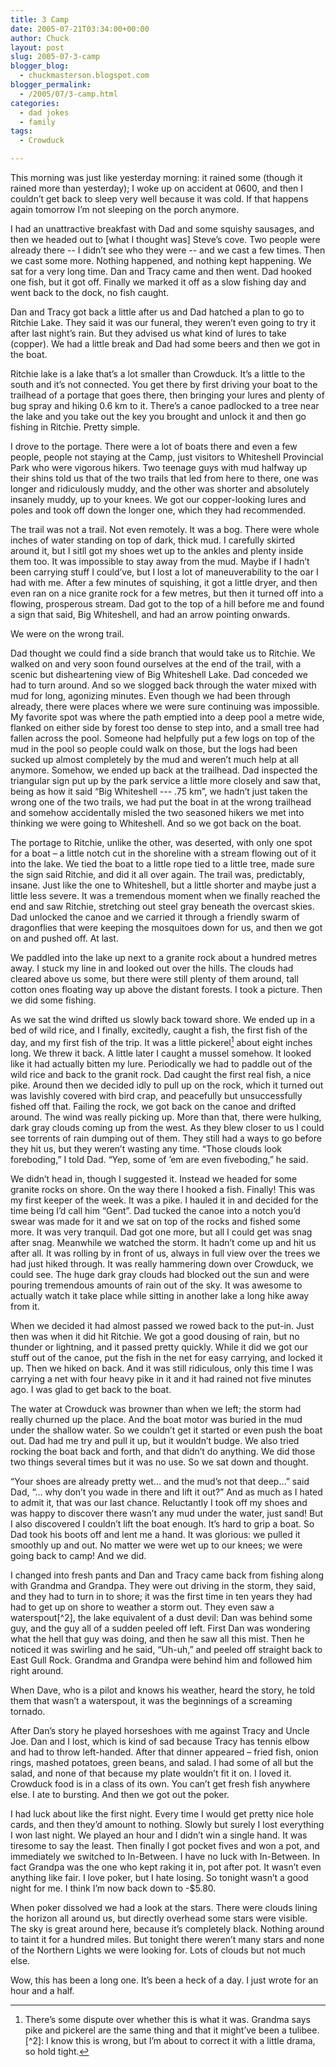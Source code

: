 ```yaml
---
title: 3 Camp
date: 2005-07-21T03:34:00+00:00
author: Chuck
layout: post
slug: 2005-07-3-camp
blogger_blog:
  - chuckmasterson.blogspot.com
blogger_permalink:
  - /2005/07/3-camp.html
categories:
  - dad jokes
  - family
tags:
  - Crowduck

---
```

This morning was just like yesterday morning: it rained some (though it rained
more than yesterday); I woke up on accident at 0600, and then I couldn’t get
back to sleep very well because it was cold. If that happens again tomorrow I’m
not sleeping on the porch anymore.

I had an unattractive breakfast with Dad and some squishy sausages, and then we
headed out to [what I thought was] Steve’s cove. Two people were already there
-- I didn’t see who they were -- and we cast a few times. Then we cast some
more. Nothing happened, and nothing kept happening. We sat for a very long
time. Dan and Tracy came and then went. Dad hooked one fish, but it got off.
Finally we marked it off as a slow fishing day and went back to the dock, no
fish caught.

Dan and Tracy got back a little after us and Dad hatched a plan to go to
Ritchie Lake. They said it was our funeral, they weren’t even going to try it
after last night’s rain. But they advised us what kind of lures to take
(copper). We had a little break and Dad had some beers and then we got in the
boat.

Ritchie lake is a lake that’s a lot smaller than Crowduck. It’s a little to the
south and it’s not connected. You get there by first driving your boat to the
trailhead of a portage that goes there, then bringing your lures and plenty of
bug spray and hiking 0.6 km to it. There’s a canoe padlocked to a tree near the
lake and you take out the key you brought and unlock it and then go fishing in
Ritchie. Pretty simple. 

I drove to the portage. There were a lot of boats there and even a few people,
people not staying at the Camp, just visitors to Whiteshell Provincial Park who
were vigorous hikers. Two teenage guys with mud halfway up their shins told us
that of the two trails that led from here to there, one was longer and
ridiculously muddy, and the other was shorter and absolutely insanely muddy, up
to your knees. We got our copper-looking lures and poles and took off down the
longer one, which they had recommended.

The trail was not a trail. Not even remotely. It was a bog. There were whole
inches of water standing on top of dark, thick mud. I carefully skirted around
it, but I sitll got my shoes wet up to the ankles and plenty inside them too.
It was impossible to stay away from the mud. Maybe if I hadn’t been carrying
stuff I could’ve, but I lost a lot of maneuverability to the oar I had with me.
After a few minutes of squishing, it got a little dryer, and then even ran on a
nice granite rock for a few metres, but then it turned off into a flowing,
prosperous stream. Dad got to the top of a hill before me and found a sign that
said, <span class="small-caps">Big Whiteshell</span>, and had an arrow pointing
onwards.

We were on the wrong trail. 

Dad thought we could find a side branch that would take us to Ritchie. We
walked on and very soon found ourselves at the end of the trail, with a scenic
but disheartening view of Big Whiteshell Lake. Dad conceded we had to turn
around. And so we slogged back through the water mixed with mud for long,
agonizing minutes. Even though we had been through already, there were places
where we were sure continuing was impossible. My favorite spot was where the
path emptied into a deep pool a metre wide, flanked on either side by forest
too dense to step into, and a small tree had fallen across the pool. Someone
had helpfully put a few logs on top of the mud in the pool so people could walk
on those, but the logs had been sucked up almost completely by the mud and
weren’t much help at all anymore. Somehow, we ended up back at the trailhead.
Dad inspected the triangular sign put up by the park service a little more
closely and saw that, being as how it said “<span class="small-caps">Big
Whiteshell --- .75 km</span>”, we hadn’t just taken the wrong one of the two
trails, we had put the boat in at the wrong trailhead and somehow accidentally
misled the two seasoned hikers we met into thinking we were going to
Whiteshell. And so we got back on the boat. 

The portage to Ritchie, unlike the other, was deserted, with only one spot for
a boat – a little notch cut in the shoreline with a stream flowing out of it
into the lake. We tied the boat to a little rope tied to a little tree, made
sure the sign said Ritchie, and did it all over again. The trail was,
predictably, insane. Just like the one to Whiteshell, but a little shorter and
maybe just a little less severe. It was a tremendous moment when we finally
reached the end and saw Ritchie, stretching out steel gray beneath the overcast
skies. Dad unlocked the canoe and we carried it through a friendly swarm of
dragonflies that were keeping the mosquitoes down for us, and then we got on
and pushed off. At last.

We paddled into the lake up next to a granite rock about a hundred metres away.
I stuck my line in and looked out over the hills. The clouds had cleared above
us some, but there were still plenty of them around, tall cotton ones floating
way up above the distant forests. I took a picture. Then we did some fishing.

As we sat the wind drifted us slowly back toward shore. We ended up in a bed of
wild rice, and I finally, excitedly, caught a fish, the first fish of the day,
and my first fish of the trip. It was a little pickerel[^1] about eight inches
long. We threw it back. A little later I caught a mussel somehow. It looked
like it had actually bitten my lure. Periodically we had to paddle out of the
wild rice and back to the granit rock. Dad caught the first real fish, a nice
pike. Around then we decided idly to pull up on the rock, which it turned out
was lavishly covered with bird crap, and peacefully but unsuccessfully fished
off that. Failing the rock, we got back on the canoe and drifted around. The
wind was really picking up. More than that, there were hulking, dark gray
clouds coming up from the west. As they blew closer to us I could see torrents
of rain dumping out of them. They still had a ways to go before they hit us,
but they weren’t wasting any time. “Those clouds look foreboding,” I told Dad.
“Yep, some of ’em are even fiveboding,” he said.

We didn’t head in, though I suggested it. Instead we headed for some granite
rocks on shore. On the way there I hooked a fish. Finally! This was my first
keeper of the week. It was a pike. I hauled it in and decided for the time
being I’d call him “Gent”. Dad tucked the canoe into a notch you’d swear was
made for it and we sat on top of the rocks and fished some more. It was very
tranquil. Dad got one more, but all I could get was snag after snag. Meanwhile
we watched the storm. It hadn’t come up and hit us after all. It was rolling by
in front of us, always in full view over the trees we had just hiked through.
It was really hammering down over Crowduck, we could see. The huge dark gray
clouds had blocked out the sun and were pouring tremendous amounts of rain out
of the sky. It was awesome to actually watch it take place while sitting in
another lake a long hike away from it.

When we decided it had almost passed we rowed back to the put-in. Just then was
when it did hit Ritchie. We got a good dousing of rain, but no thunder or
lightning, and it passed pretty quickly. While it did we got our stuff out of
the canoe, put the fish in the net for easy carrying, and locked it up. Then we
hiked on back. And it was still ridiculous, only this time I was carrying a net
with four heavy pike in it and it had rained not five minutes ago. I was glad
to get back to the boat.

The water at Crowduck was browner than when we left; the storm had really
churned up the place. And the boat motor was buried in the mud under the
shallow water. So we couldn’t get it started or even push the boat out. Dad had
me try and pull it up, but it wouldn’t budge. We also tried rocking the boat
back and forth, and that didn’t do anything. We did those two things several
times but it was no use. So we sat down and thought.

“Your shoes are already pretty wet… and the mud’s not that deep…” said Dad, “…
why don’t you wade in there and lift it out?” And as much as I hated to admit
it, that was our last chance. Reluctantly I took off my shoes and was happy to
discover there wasn’t any mud under the water, just sand! But I also discovered
I couldn’t lift the boat enough. It’s hard to grip a boat. So Dad took his
boots off and lent me a hand. It was glorious: we pulled it smoothly up and
out. No matter we were wet up to our knees; we were going back to camp! And we
did.

I changed into fresh pants and Dan and Tracy came back from fishing along with
Grandma and Grandpa. They were out driving in the storm, they said, and they
had to turn in to shore; it was the first time in ten years they had had to get
up on shore to weather a storm out. They even saw a waterspout[^2], the lake
equivalent of a dust devil: Dan was behind some guy, and the guy all of a
sudden peeled off left. First Dan was wondering what the hell that guy was
doing, and then he saw all this mist. Then he noticed it was swirling and he
said, “Uh-uh,” and peeled off straight back to East Gull Rock. Grandma and
Grandpa were behind him and followed him right around.

When Dave, who is a pilot and knows his weather, heard the story, he told them
that wasn’t a waterspout, it was the beginnings of a screaming tornado. 

After Dan’s story he played horseshoes with me against Tracy and Uncle Joe. Dan
and I lost, which is kind of sad because Tracy has tennis elbow and had to
throw left-handed. After that dinner appeared – fried fish, onion rings, mashed
potatoes, green beans, and salad. I had some of all but the salad, and none of
that because my plate wouldn’t fit it on. I loved it. Crowduck food is in a
class of its own. You can’t get fresh fish anywhere else. I ate to bursting.
And then we got out the poker.

I had luck about like the first night. Every time I would get pretty nice hole
cards, and then they’d amount to nothing. Slowly but surely I lost everything I
won last night. We played an hour and I didn’t win a single hand. It was
tiresome to say the least. Then finally I got pocket fives and won a pot, and
immediately we switched to In-Between. I have no luck with In-Between. In fact
Grandpa was the one who kept raking it in, pot after pot. It wasn’t even
anything like fair. I love poker, but I hate losing. So tonight wasn’t a good
night for me. I think I’m now back down to -$5.80.

When poker dissolved we had a look at the stars. There were clouds lining the
horizon all around us, but directly overhead some stars were visible. The sky
is great around here, because it’s completely black. Nothing around to taint it
for a hundred miles. But tonight there weren’t many stars and none of the
Northern Lights we were looking for. Lots of clouds but not much else.

Wow, this has been a long one. It’s been a heck of a day. I just wrote for an
hour and a half.

[^1]: There’s some dispute over whether this is what it was. Grandma says pike
    and pickerel are the same thing and that it might’ve been a tulibee.  [^2]: I
    know this is wrong, but I’m about to correct it with a little drama, so hold
    tight.

